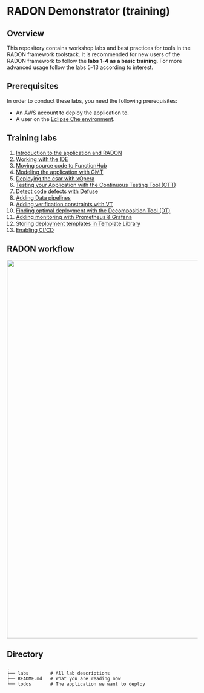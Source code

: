 # RADON Demonstrator (training)

## Overview

This repository contains workshop labs and best
practices for tools in the RADON framework
toolstack.
It is recommended for new users of the RADON framework to follow the **labs 1-4 as a basic training**. For more advanced usage follow the labs 5-13 according to interest.

## Prerequisites

In order to conduct these labs, you need the
following prerequisites:

- An AWS account to deploy the application to.
- A user on the
  [Eclipse Che environment](http://che-che.51.11.43.6.nip.io/).

## Training labs

1. [Introduction to the application and RADON](labs/introduction.md)
2. [Working with the IDE](labs/ide.md)
3. [Moving source code to FunctionHub](labs/functionhub.md)
4. [Modeling the application with GMT](labs/gmt.md)
5. [Deploying the csar with xOpera](labs/xopera.md)
6. [Testing your Application with the Continuous Testing Tool (CTT)](labs/ctt.md)
7. [Detect code defects with Defuse](labs/dpt.md)
8. [Adding Data pipelines](labs/datapipelines.md)
9. [Adding verification constraints with VT](labs/vt.md)
10. [Finding optimal deployment with the Decomposition Tool (DT)](labs/dt.md)
11. [Adding monitoring with Prometheus & Grafana](labs/monitoring.md)
12. [Storing deployment templates in Template Library](labs/templatelibrary.md)
13. [Enabling CI/CD](labs/cicd.md)

## RADON workflow

<img src="labs/img/RADON-workflow.png" height="1000">


## Directory

```
.
├── labs        # All lab descriptions
├── README.md   # What you are reading now
└── todos       # The application we want to deploy
```
